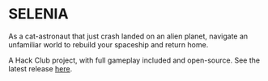 # SELENIA
As a cat-astronaut that just crash landed on an alien planet, navigate an unfamiliar world to rebuild your spaceship and return home. 

A Hack Club project, with full gameplay included and open-source. See the latest release [here](https://btng.itch.io/selenia).

